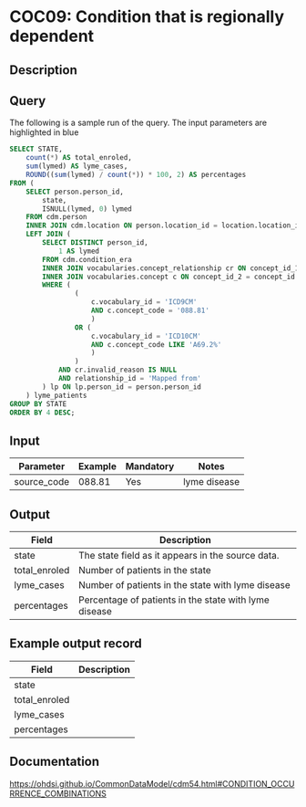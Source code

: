 <!---
Group:condition occurrence combinations
Name:COC09 Condition that is regionally dependent
Author: Alberto Labarga
CDM Version: 5.4
-->

# COC09: Condition that is regionally dependent

## Description

## Query
The following is a sample run of the query. The input parameters are highlighted in  blue  

```sql
SELECT STATE,
	count(*) AS total_enroled,
	sum(lymed) AS lyme_cases,
	ROUND((sum(lymed) / count(*)) * 100, 2) AS percentages
FROM (
	SELECT person.person_id,
		state,
		ISNULL(lymed, 0) lymed
	FROM cdm.person
	INNER JOIN cdm.location ON person.location_id = location.location_id
	LEFT JOIN (
		SELECT DISTINCT person_id,
			1 AS lymed
		FROM cdm.condition_era
		INNER JOIN vocabularies.concept_relationship cr ON concept_id_1 = condition_concept_id
		INNER JOIN vocabularies.concept c ON concept_id_2 = concept_id
		WHERE (
				(
					c.vocabulary_id = 'ICD9CM'
					AND c.concept_code = '088.81'
					)
				OR (
					c.vocabulary_id = 'ICD10CM'
					AND c.concept_code LIKE 'A69.2%'
					)
				)
			AND cr.invalid_reason IS NULL
			AND relationship_id = 'Mapped from'
		) lp ON lp.person_id = person.person_id
	) lyme_patients
GROUP BY STATE
ORDER BY 4 DESC;
```
## Input

|  Parameter |  Example |  Mandatory |  Notes |
| --- | --- | --- | --- |
| source_code | 088.81 | Yes | lyme disease |


## Output

|  Field |  Description |
| --- | --- |
| state | The state field as it appears in the source data. |
| total_enroled | Number of patients in the state |
| lyme_cases | Number of patients in the state with lyme disease |
| percentages | Percentage of patients in the state with lyme disease |

## Example output record

|  Field |  Description |
| --- | --- |
| state |   |
| total_enroled |   |
| lyme_cases |   |
| percentages |   |

## Documentation
https://ohdsi.github.io/CommonDataModel/cdm54.html#CONDITION_OCCURRENCE_COMBINATIONS
